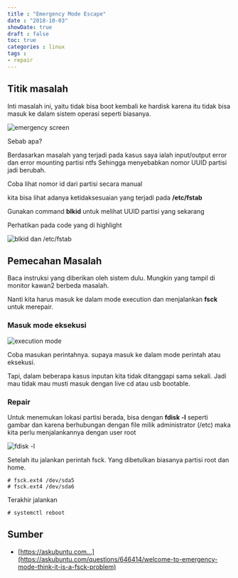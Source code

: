 ```yaml
---
title : "Emergency Mode Escape"
date : "2018-10-03"
showDate: true
draft : false
toc: true
categories : linux
tags : 
- repair
---
```


## Titik masalah
Inti masalah ini, yaitu tidak bisa boot kembali ke hardisk karena itu tidak bisa masuk ke dalam sistem operasi seperti biasanya.

![emergency screen](https://gblobscdn.gitbook.com/assets%2F-M4hrSq2FgEwSBYhHwyl%2F-M4hsuqa5BQ4gBgwIn2d%2F-M4hyHXzI-JcxCCPv6Na%2Femergency-mode-escape-01.jpg?alt=media&token=fcf1d853-6cf6-410a-a0d9-15c986bc5cca)

Sebab apa?

Berdasarkan masalah yang terjadi pada kasus saya ialah input/output error dan error mounting partisi ntfs Sehingga menyebabkan nomor UUID partisi jadi berubah.

Coba lihat nomor id dari partisi secara manual

kita bisa lihat adanya ketidaksesuaian yang terjadi pada **/etc/fstab**

Gunakan command **blkid** untuk melihat UUID partisi yang sekarang

Perhatikan pada code yang di highlight

![blkid dan /etc/fstab](https://gblobscdn.gitbook.com/assets%2F-M4hrSq2FgEwSBYhHwyl%2F-M4hsuqa5BQ4gBgwIn2d%2F-M4hz0j9YhBYZSFlcRyw%2Femergency-mode-escape-02.png?alt=media&token=e0a2afb4-7605-4f0c-9056-1da85428602f)


## Pemecahan Masalah
Baca instruksi yang diberikan oleh sistem dulu. Mungkin yang tampil di monitor kawan2 berbeda masalah.

Nanti kita harus masuk ke dalam mode execution dan menjalankan **fsck** untuk merepair.

### Masuk mode eksekusi

![execution mode](https://gblobscdn.gitbook.com/assets%2F-M4hrSq2FgEwSBYhHwyl%2F-M4hsuqa5BQ4gBgwIn2d%2F-M4hz8KsK_b0jVmbEBwc%2Femergency-mode-escape-03.jpg?alt=media&token=4d550da6-b139-4a86-820b-91408d75d3d3)

Coba masukan perintahnya. supaya masuk ke dalam mode perintah atau eksekusi.

Tapi, dalam beberapa kasus inputan kita tidak ditanggapi sama sekali. Jadi mau tidak mau musti masuk dengan live cd atau usb bootable.

### Repair
Untuk menemukan lokasi partisi berada, bisa dengan **fdisk -l** seperti gambar dan karena berhubungan dengan file milik administrator (/etc) maka kita perlu menjalankannya dengan user root

![fdisk -l](https://gblobscdn.gitbook.com/assets%2F-M4hrSq2FgEwSBYhHwyl%2F-M4hsuqa5BQ4gBgwIn2d%2F-M4hzFKIQgcXlBcyUzkS%2Femergency-mode-escape-04.png?alt=media&token=dd5e0de0-0f47-4b2b-b248-792fe9b7b7c8)

Setelah itu jalankan perintah fsck. Yang dibetulkan biasanya partisi root dan home. 
```
# fsck.ext4 /dev/sda5
# fsck.ext4 /dev/sda6
```

Terakhir jalankan
```
# systemctl reboot
```

## Sumber
* [https://askubuntu.com...](https://askubuntu.com/questions/646414/welcome-to-emergency-mode-think-it-is-a-fsck-problem)
